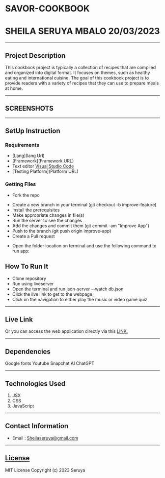 # SAVOR-COOKBOOK
# SHEILA SERUYA MBALO 20/03/2023
****
## Project Description
This cookbook project is typically a collection of recipes that are compiled and organized into digital format. It focuses on themes, such as healthy eating and international cuisine. The goal of this cookbook project is to provide readers with a variety of recipes that they can use to prepare meals at home.

******

## SCREENSHOTS


********
## SetUp Instruction
### Requirements
* [Lang](lang Url)
* [Framework](Framework URL)
* Text editor [Visual Studio Code](https://code.visualstudio.com/download)
* [Testing Platform](Platform URL)


### Getting Files
* Fork the repo
- Create a new branch in your terminal (git checkout -b improve-feature)
- Install the prerequisites
- Make appropriate changes in file(s)
- Run the server to see the changes
- Add the changes and commit them (git commit -am "Improve App")
- Push to the branch (git push origin improve-app)
- Create a Pull request
* Open the folder location on terminal and use the following command to run app:

## How To Run It
- Clone repository
- Run using liveserver
- Open the terminal and run json-server --watch db.json
- Click the live link to get to the webpage
- Click on the navigation to either play the music or video game quiz 

*****
## Live Link
Or you can access the web application directly via this [LINK.](https://seruyara.github.io/Haru/)
*****
## Dependencies
Google fonts
Youtube
Snapchat AI
ChatGPT
*****
## Technologies Used
1. JSX
2. CSS
3. JavaScript
*****
## Contact Information
* Email : Sheilaseruya@gmail.com
*****
## [License](LICENSE)
MIT License
Copyright (c) 2023 Seruya
